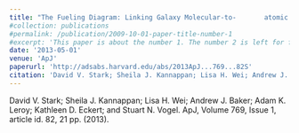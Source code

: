 ```yaml
---
title: "The Fueling Diagram: Linking Galaxy Molecular-to-		atomic Gas Ratios to Interactions and Accretion"
#collection: publications
#permalink: /publication/2009-10-01-paper-title-number-1
#excerpt: 'This paper is about the number 1. The number 2 is left for future work.'
date: '2013-05-01'
venue: 'ApJ'
paperurl: 'http://adsabs.harvard.edu/abs/2013ApJ...769...82S'
citation: 'David V. Stark; Sheila J. Kannappan; Lisa H. Wei; Andrew J. Baker; Adam K. Leroy; Kathleen D. Eckert; and Stuart N. Vogel. ApJ, Volume 769, Issue 1, article id. 82, 21 pp. (2013)'
---
```

David V. Stark; Sheila J. Kannappan; Lisa H. Wei; Andrew J. Baker; Adam K. Leroy; Kathleen D. Eckert; and Stuart N. Vogel. ApJ, Volume 769, Issue 1, article id. 82, 21 pp. (2013).
